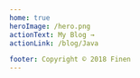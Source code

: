```yaml
---
home: true
heroImage: /hero.png
actionText: My Blog →
actionLink: /blog/Java

footer: Copyright © 2018 Finen
---
```

